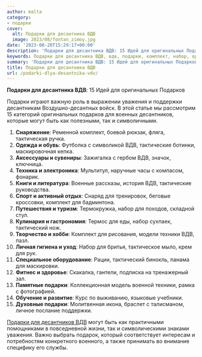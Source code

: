 ```yaml
---
author: malta
category:
- подарки
cover:
  alt: Подарки для десантника ВДВ
  image: 2023/08/fontan_zimoy.jpg
date: '2023-08-20T15:29:17+00:00'
description: 'Подарки для десантника ВДВ: 15 Идей для оригинальных Подарков Подарки играют важную роль в выражении уважения и поддержки десантникам Воздушно-десантных...'
keywords: Подарки для десантника ВДВ, вдв, подарки, комплект, набор, оригинальных, подарков, уважения, поддержки, десантников, могут, тактические, тактический, техники, десантника, идей
summary: 'Подарки для десантника ВДВ: 15 Идей для оригинальных Подарков Подарки играют важную роль в выражении уважения и поддержки десантникам Воздушно-десантных...'
title: Подарки для десантника ВДВ
url: /podarki-dlya-desantnika-vdv/
---
```


**Подарки для десантника ВДВ**: 15 Идей для оригинальных Подарков

Подарки играют важную роль в выражении уважения и поддержки десантникам Воздушно-десантных войск. В этой статье мы рассмотрим 15 категорий оригинальных подарков для военных десантников, которые могут быть как полезными, так и символичными.

1. **Снаряжение**: Ременной комплект, боевой рюкзак, фляга, тактическая ручка.
1. **Одежда и обувь**: Футболка с символикой ВДВ, тактические ботинки, маскировочная кепка.
1. **Аксессуары и сувениры**: Зажигалка с гербом ВДВ, значок, ключница.
1. **Техника и электроника**: Мультитул, наручные часы с компасом, фонарик.
1. **Книги и литература**: Военные рассказы, история ВДВ, тактические руководства.
1. **Спорт и активный отдых**: Снаряд для тренировок, беговые кроссовки, комплект для бадминтона.
1. **Путешествия и туризм**: Термокружка, набор для походов, складной стул.
1. **Кулинария и гастрономия**: Термос для еды, набор сухпаек, тактический нож.
1. **Творчество и хобби**: Комплект для рисования, модели техники ВДВ, пазл.
1. **Личная гигиена и уход**: Набор для бритья, тактическое мыло, крем для рук.
1. **Специальное оборудование**: Рации, тактический бинокль, панама для маскировки.
1. **Фитнес и здоровье**: Скакалка, гантели, подписка на тренажерный зал.
1. **Памятные подарки**: Коллекционная модель военной техники, рамка с фотографией.
1. **Обучение и развитие**: Курс по выживанию, языковые учебники.
1. **Духовные подарки**: Молитвенная икона, браслет с талисманом, личное послание поддержки.

[Подарки для десантников ВДВ](https://www.100suvenirov.ru/holidays/den-vozdushno-desantnyh-voysk-den-vdv-/) могут быть как практичными помощниками в повседневной жизни, так и символическими знаками уважения. Важно выбрать подарок, который соответствует интересам и потребностям конкретного военного, а также принимать во внимание специфику его службы.